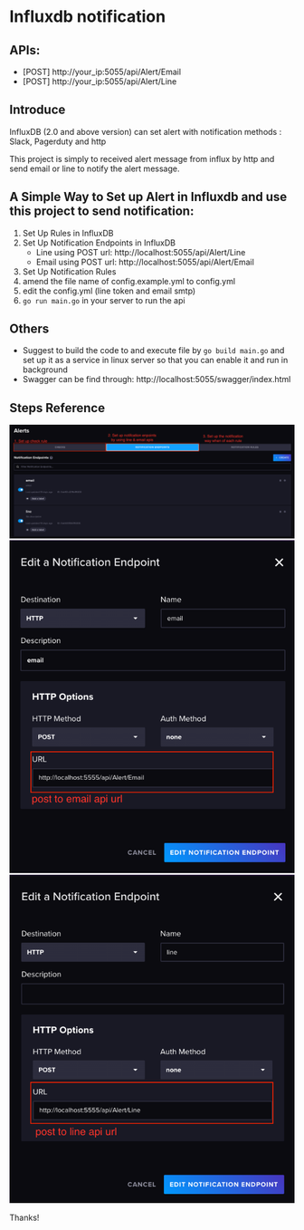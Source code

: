 # Influxdb notification

## APIs:
- [POST] http://your_ip:5055/api/Alert/Email
- [POST] http://your_ip:5055/api/Alert/Line

## Introduce
InfluxDB (2.0 and above version) can set alert with notification methods : Slack, Pagerduty and http

This project is simply to received alert message from influx by http and send email or line to notify the alert message.

## A Simple Way to Set up Alert in Influxdb and use this project to send notification:
1. Set Up Rules in InfluxDB
2. Set Up Notification Endpoints in InfluxDB
    - Line using POST url: http://localhost:5055/api/Alert/Line
    - Email using POST url: http://localhost:5055/api/Alert/Email
3. Set Up Notification Rules
4. amend the file name of config.example.yml to config.yml
5. edit the config.yml (line token and email smtp)
6. `go run main.go` in your server to run the api

## Others
- Suggest to build the code to and execute file by `go build main.go` and set up it as a service in linux server so that you can enable it and run in background
- Swagger can be find through: http://localhost:5055/swagger/index.html

## Steps Reference
![](image/SetupAlerts.png)
![](image/EmailNotification.png)
![](image/LineNotification.png)

Thanks!